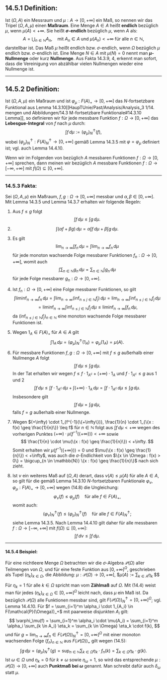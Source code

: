 ## 14.5.1 Definition: 

Ist $(\Omega, A)$ ein Messraum und $\mu : A \to [0, +\infty]$ ein Maß, so nennen wir das Tripel $(\Omega, A, \mu)$ einen **Maßraum**. Eine Menge $A \in A$ heißt **endlich** bezüglich $\mu$, wenn $\mu(A) < +\infty$. Sie heißt **$\sigma$-endlich** bezüglich $\mu$, wenn $A$ als: $$ A = \bigcup_{n \in \mathbb{N}} A_n, \quad \text{mit } A_n \in A \text{ und } \mu(A_n) < +\infty \text{ für alle } n \in \mathbb{N}, $$ darstellbar ist. Das Maß $\mu$ heißt endlich bzw. $\sigma$-endlich, wenn $\Omega$ bezüglich $\mu$ endlich bzw. $\sigma$-endlich ist. Eine Menge $N \in A$ mit $\mu(N) = 0$ nennt man **$\mu$-Nullmenge** oder kurz **Nullmenge**. Aus Fakta 14.3.9, 4, erkennt man sofort, dass die Vereinigung von abzählbar vielen Nullmengen wieder eine Nullmenge ist.

---

## 14.5.2 Definition: 

Ist $(\Omega, A, \mu)$ ein Maßraum und ist $\varphi_\mu : F(A)_+ \to [0, +\infty]$ das $N$-fortsetzbare Funktional aus Lemma 14.3.10[[HaupTUnie/Past/Analysis/Analysis_3 1/14. mengen und Abbildungen/14.3 M-fortsetzbare Funktionale#14.3.10 Lemma]], so definieren wir für jede messbare Funktion $f : \Omega \to [0, +\infty]$ das **Lebesgue-Integral** von $f$ nach $\mu$ durch: $$ \int f \, d\mu := (\varphi_\mu)^\uparrow_N(f), $$ wobei $(\varphi_\mu)^\uparrow_N : F(A)^\uparrow_N \to [0, +\infty]$ gemäß Lemma 14.3.5 mit $\varphi = \varphi_\mu$ definiert ist; vgl. auch Lemma 14.4.10. 

Wenn wir im Folgenden von bezüglich $A$ messbaren Funktionen $f : \Omega \to [0, +\infty]$ sprechen, dann meinen wir bezüglich $A$ messbare Funktionen $f : \Omega \to [-\infty, +\infty]$ mit $f(\Omega) \subseteq [0, +\infty]$.

---

### 14.5.3 Fakta:

Sei $(\Omega, A, \mu)$ ein Maßraum, $f, g : \Omega \to [0, +\infty]$ messbar und $\alpha, \beta \in [0, +\infty]$. Mit Lemma 14.3.5 und Lemma 14.3.7 erhalten wir folgende Regeln:

1. Aus $f \leq g$ folgt $$ \int f \, d\mu \leq \int g \, d\mu. $$
2. $$ \int (\alpha f + \beta g) \, d\mu = \alpha \int f \, d\mu + \beta \int g \, d\mu. $$
3. Es gilt $$ \lim_{n \to \infty} \int f_n \, d\mu = \int \lim_{n \to \infty} f_n \, d\mu $$ für jede monoton wachsende Folge messbarer Funktionen $f_n : \Omega \to [0, +\infty]$, womit auch $$ \int \sum_{n \in \mathbb{N}} g_n \, d\mu = \sum_{n \in \mathbb{N}} \int g_n \, d\mu $$ für jede Folge messbarer $g_n : \Omega \to [0, +\infty]$. 

4. Ist $f_n : \Omega \to [0, +\infty]$ eine Folge messbarer Funktionen, so gilt $$ \int \liminf_{n \to \infty} f_n \, d\mu = \int \lim_{n \to \infty} \left( \inf_{n \leq j \in \mathbb{N}} f_j \right) \, d\mu = \lim_{n \to \infty} \int \inf_{n \leq j \in \mathbb{N}} f_j \, d\mu $$ $$ = \liminf_{n \to \infty} \int \inf_{n \leq j \in \mathbb{N}} f_j \, d\mu \leq \liminf_{n \to \infty} \int f_n \, d\mu, $$ da $(\inf_{n \leq j \in \mathbb{N}} f_j)_{n \in \mathbb{N}}$ eine monoton wachsende Folge messbarer Funktionen ist. 

5. Wegen $1_A \in F(A)_+$ für $A \in A$ gilt $$ \int 1_A \, d\mu = (\varphi_\mu)^\uparrow_N(1_A) = \varphi_\mu(1_A) = \mu(A). $$
6. Für messbare Funktionen $f, g : \Omega \to [0, +\infty]$ mit $f \leq g$ außerhalb einer Nullmenge $A$ folgt $$ \int f \, d\mu \leq \int g \, d\mu. $$ In der Tat erhalten wir wegen $f \leq f \cdot 1_{A^c} + (+\infty) \cdot 1_A$ und $f \cdot 1_{A^c} \leq g$ aus 1 und 2 $$ \int f \, d\mu \leq \int f \cdot 1_{A^c} \, d\mu + \int (+\infty) \cdot 1_A \, d\mu = \int f \cdot 1_{A^c} \, d\mu \leq \int g \, d\mu. $$ Insbesondere gilt $$ \int f \, d\mu = \int g \, d\mu, $$ falls $f = g$ außerhalb einer Nullmenge. 

7. Wegen $(+\infty) \cdot 1_{f^{-1}(\{+\infty\})}, \frac{1}{n} \cdot 1_{\{x : f(x) \geq \frac{1}{n}\}} \leq f$ für $n \in \mathbb{N}$ folgt aus $\int f \, d\mu < +\infty$ wegen des vorherigen Punktes $(+\infty) \cdot \mu(f^{-1}(\{+\infty\})) < +\infty$ sowie $$ \frac{1}{n} \cdot \mu(\{x : f(x) \geq \frac{1}{n}\}) < +\infty. $$ Somit erhalten wir $\mu(f^{-1}(\{+\infty\})) = 0$ und $\mu(\{x : f(x) \geq \frac{1}{n}\}) < +\infty$, was auch die $\sigma$-Endlichkeit von $\{x \in \Omega : f(x) > 0\} = \bigcup_{n \in \mathbb{N}} \{x : f(x) \geq \frac{1}{n}\}$ nach sich zieht.

8. Ist $\nu$ ein weiteres Maß auf $(\Omega, A)$ derart, dass $\nu(A) \leq \mu(A)$ für alle $A \in A$, so gilt für die gemäß Lemma 14.3.10 $N$-fortsetzbaren Funktionale $\varphi_\nu, \varphi_\mu : F(A)_+ \to [0, +\infty]$ wegen (14.8) die Ungleichung: $$ \varphi_\nu(f) \leq \varphi_\mu(f) \quad \text{für alle } f \in F(A)_+, $$ womit auch: $$ (\varphi_\nu)^\uparrow_N(f) \leq (\varphi_\mu)^\uparrow_N(f) \quad \text{für alle } f \in F(A)^\uparrow_N; $$ siehe Lemma 14.3.5. Nach Lemma 14.4.10 gilt daher für alle messbaren $f : \Omega \to [-\infty, +\infty]$ mit $f(\Omega) \subseteq [0, +\infty]$: $$ \int f \, d\nu \leq \int f \, d\mu. $$
---

#### 14.5.4 Beispiel:

Für eine nichtleere Menge $\Omega$ betrachten wir die $\sigma$-Algebra $\mathcal{P}(\Omega)$ aller Teilmengen von $\Omega$, und für eine feste Funktion aus $[0, +\infty]^\Omega$, geschrieben als Tupel $(\eta_k)_{k \in \Omega}$, die Abbildung: $\mu : \mathcal{P}(\Omega) \to [0, +\infty],$ $$\mu(A) := \sum_{k \in A} \eta_k$ $$

Für $\eta_k = 1$ für alle $k \in \Omega$ spricht man vom **Zählmaß** auf $\Omega$. Mit (14.4) weist man für jedes $(\eta_k)_{k \in \Omega} \in [0, +\infty]^\Omega$ leicht nach, dass $\mu$ ein Maß ist. Da bezüglich $\mathcal{P}(\Omega)$ alle Funktionen messbar sind, gilt $F(\mathcal{P}(\Omega))^\uparrow_N = [0, +\infty]^\Omega$; vgl. Lemma 14.4.10. Für $f = \sum_{i=1}^m \alpha_i \cdot 1_{A_i} \in F(\mathcal{P}(\Omega))_+$ mit paarweise disjunkten $A_i$ gilt: $$ \varphi_\mu(f) = \sum_{i=1}^m \alpha_i \cdot \mu(A_i) = \sum_{i=1}^m \alpha_i \sum_{k \in A_i} \eta_k = \sum_{k \in \Omega} \eta_k \cdot f(k), $$ und für $g = \lim_{n \to \infty} f_n \in F(\mathcal{P}(\Omega))^\uparrow_N = [0, +\infty]^\Omega$ mit einer monoton wachsenden Folge $(f_n)_{n \in \mathbb{N}}$ aus $F(\mathcal{P}(\Omega))_+$ gilt wegen (14.5): $$ \int g \, d\mu = (\varphi_\mu)^\uparrow_N(g) = \sup_{n \in \mathbb{N}} \sum_{k \in \Omega} \eta_k \cdot f_n(k) = \sum_{k \in \Omega} \eta_k \cdot g(k). $$
Ist $\omega \in \Omega$ und $\eta_k = 0$ für $k \neq \omega$ sowie $\eta_\omega = 1$, so wird das entsprechende $\mu : \mathcal{P}(\Omega) \to [0, +\infty]$ auch **Punktmaß bei $\omega$** genannt. Man schreibt dafür auch $\delta_\omega$ statt $\mu$.

